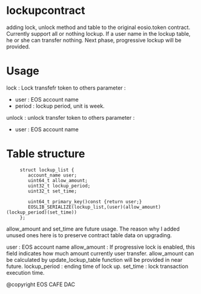 # lockupcontract

adding lock, unlock method and table to the original eosio.token contract.
Currently support all or nothing lockup. If a user name in the lockup table, he or she can transfer nothing.
Next phase, progressive lockup will be provided.

# Usage
lock : Lock transfefr token to others
parameter : 
- user : EOS account name
- period : lockup period, unit is week.

unlock : unlock transfer token to others
parameter : 
- user : EOS account name

# Table structure
         struct lockup_list {
            account_name user;
            uint64_t allow_amount;
            uint32_t lockup_period;
            uint32_t set_time;
            
            uint64_t primary_key()const {return user;}
            EOSLIB_SERIALIZE(lockup_list,(user)(allow_amount)(lockup_period)(set_time))
         };
allow_amount and set_time are future usage. The reason why I added unused ones here is to preserve contract table data on upgrading.

user : EOS account name
allow_amount : If progressive lock is enabled, this field indicates how much amount currently user transfer.
allow_amount can be calculated by update_lockup_table function will be provided in near future.
lockup_period : ending time of lock up.
set_time : lock transaction execution time.


@copyright EOS CAFE DAC

